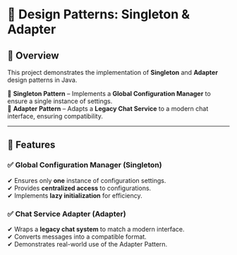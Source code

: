 # 🎯 Design Patterns: Singleton & Adapter  

## 📌 Overview  
This project demonstrates the implementation of **Singleton** and **Adapter** design patterns in Java.  

🔹 **Singleton Pattern** – Implements a **Global Configuration Manager** to ensure a single instance of settings.  
🔹 **Adapter Pattern** – Adapts a **Legacy Chat Service** to a modern chat interface, ensuring compatibility.  

---

## 🚀 Features  

### ✅ **Global Configuration Manager (Singleton)**  
✔ Ensures only **one** instance of configuration settings.  
✔ Provides **centralized access** to configurations.  
✔ Implements **lazy initialization** for efficiency.  

### ✅ **Chat Service Adapter (Adapter)**  
✔ Wraps a **legacy chat system** to match a modern interface.  
✔ Converts messages into a compatible format.  
✔ Demonstrates real-world use of the Adapter Pattern.  
